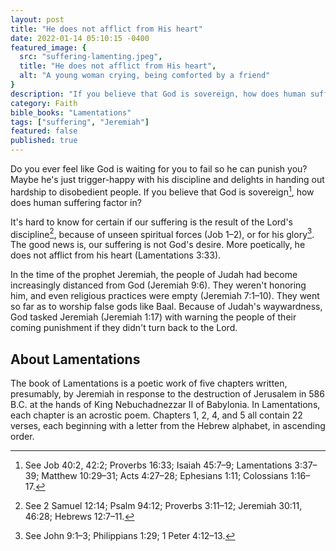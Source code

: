 ```yaml
---
layout: post
title: "He does not afflict from His heart"
date: 2022-01-14 05:10:15 -0400
featured_image: {
  src: "suffering-lamenting.jpeg",
  title: "He does not afflict from His heart",
  alt: "A young woman crying, being comforted by a friend"
}
description: "If you believe that God is sovereign, how does human suffering factor in?"
category: Faith
bible_books: "Lamentations"
tags: ["suffering", "Jeremiah"]
featured: false
published: true
---
```


Do you ever feel like God is waiting for you to fail so he can punish you? Maybe he's just trigger-happy with his discipline and delights in handing out hardship to disobedient people. If you believe that God is sovereign[^1], how does human suffering factor in?

It's hard to know for certain if our suffering is the result of the Lord's discipline[^2], because of unseen spiritual forces (Job 1&ndash;2), or for his glory[^3]. The good news is, our suffering is not God's desire. More poetically, he does not afflict from his heart (Lamentations 3:33).

In the time of the prophet Jeremiah, the people of Judah had become increasingly distanced from God (Jeremiah 9:6). They weren't honoring him, and even religious practices were empty (Jeremiah 7:1&ndash;10). They went so far as to worship false gods like Baal. Because of Judah's waywardness, God tasked Jeremiah (Jeremiah 1:17) with warning the people of their coming punishment if they didn't turn back to the Lord.

## About Lamentations

The book of Lamentations is a poetic work of five chapters written, presumably, by Jeremiah in response to the destruction of Jerusalem in 586 B.C. at the hands of King Nebuchadnezzar II of Babylonia. In Lamentations, each chapter is an acrostic poem. Chapters 1, 2, 4, and 5 all contain 22 verses, each beginning with a letter from the Hebrew alphabet, in ascending order.

[^1]: See Job 40:2, 42:2; Proverbs 16:33; Isaiah 45:7&ndash;9; Lamentations 3:37&ndash;39; Matthew 10:29&ndash;31; Acts 4:27&ndash;28; Ephesians 1:11; Colossians 1:16&ndash;17.
[^2]: See 2 Samuel 12:14; Psalm 94:12; Proverbs 3:11&ndash;12; Jeremiah 30:11, 46:28; Hebrews 12:7&ndash;11.
[^3]: See John 9:1&ndash;3; Philippians 1:29; 1 Peter 4:12&ndash;13.